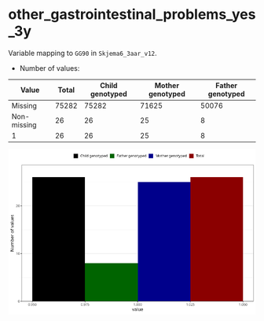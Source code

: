 # other_gastrointestinal_problems_yes_3y
Variable mapping to `GG90` in `Skjema6_3aar_v12`.
- Number of values:

| Value | Total | Child genotyped | Mother genotyped | Father genotyped |
| ----- | ----- | --------------- | ---------------- | ---------------- |
| Missing | 75282 | 75282 | 71625 | 50076 |
| Non-missing | 26 | 26 | 25 | 8 |
| 1 | 26 | 26 | 25 | 8 |



![](other_gastrointestinal_problems_yes_3y_n.png)



